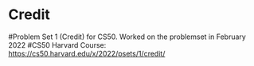 # Credit

#Problem Set 1 (Credit) for CS50. Worked on the problemset in February 2022 
#CS50 Harvard Course: https://cs50.harvard.edu/x/2022/psets/1/credit/
